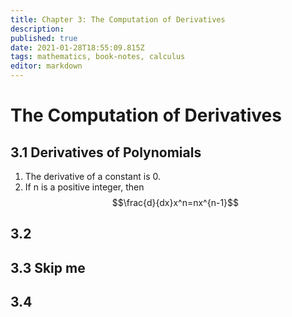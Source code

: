 ```yaml
---
title: Chapter 3: The Computation of Derivatives
description: 
published: true
date: 2021-01-28T18:55:09.815Z
tags: mathematics, book-notes, calculus
editor: markdown
---
```


# The Computation of Derivatives
## 3.1 Derivatives of Polynomials

1) The derivative of a constant is 0.
2) If n is a positive integer, then 
$$\frac{d}{dx}x^n=nx^{n-1}$$

## 3.2
## 3.3 Skip me
## 3.4